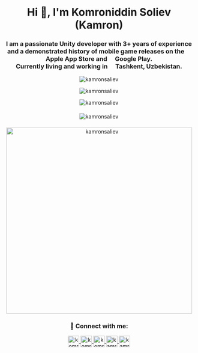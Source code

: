<h1 align="center">Hi 👋, I'm Komroniddin Soliev (Kamron) </h1>

<h3 align="center">I am a passionate Unity developer with 3+ years of experience and a demonstrated history of mobile game releases on the <img src="https://cdn-icons-png.flaticon.com/512/5977/5977575.png" width="13"/> Apple App Store and <img src="https://cdn-icons-png.flaticon.com/512/6124/6124997.png" width="13"/> Google Play. <br> Currently living and working in <img src="https://cdn-icons-png.flaticon.com/512/6177/6177136.png" width="13"/> Tashkent, Uzbekistan.</h3>

<p align="center" style="margin-top: 10pt; margin-bottom: 10pt"> 
    <img src="https://komarev.com/ghpvc/?username=kamronsaliev&label=Profile%20views&color=0e75b6&style=flat" alt="kamronsaliev" /> 
</p>

<p align="center" style="margin-top: 10pt; margin-bottom: 10pt">
    <img src="https://github-readme-stats.vercel.app/api/top-langs?username=kamronsaliev&locale=en&theme=nord&layout=compact&card_width=445" alt="kamronsaliev" />
</p>

<p align="center">
    <img style="margin-bottom: 5pt" src="https://github-readme-stats.vercel.app/api?username=kamronsaliev&show_icons=true&locale=en&theme=nord&count_private=true" alt="kamronsaliev" />
</p>

<p align="center">
    <img style="margin-bottom: 5pt" src="https://github-readme-streak-stats.herokuapp.com/?user=kamronsaliev&theme=nord&no-bg=true&no-frame=true" alt="kamronsaliev" />
</p>

<p align="center"> 
    <a href="https://github.com/ryo-ma/github-profile-trophy"><img width="495pt" src="https://github-profile-trophy.vercel.app/?username=kamronsaliev&theme=nord&margin-w=10" alt="kamronsaliev" /></a> 
</p>

<h3 align="center">📧 Connect with me:</h3>

<p align="center">
    <a href="https://linkedin.com/in/komroniddin-soliev" target="blank">
        <img align="center" src="https://cdn-icons-png.flaticon.com/512/124/124011.png" alt="komroniddinsoliev" height="30" width="30" />
    </a>
    <a href="https://t.me/Kemron" target="blank">
        <img align="center" src="https://cdn-icons-png.flaticon.com/512/124/124019.png" alt="komroniddin.soliev" height="30" width="30" />
    </a>
    <a href="https://fb.com/komroniddin.soliev" target="blank">
        <img align="center" src="https://cdn-icons-png.flaticon.com/512/124/124010.png" alt="komroniddin.soliev" height="30" width="30" />
    </a>
    <a href="https://instagram.com/kamronsaliev" target="blank">
        <img align="center" src="https://cdn-icons-png.flaticon.com/512/124/124032.png" alt="kamronsaliev" height="30" width="30" />
    </a>
    <a href="mailto:kamron.saliev5@gmail.com" target="blank">
        <img align="center" src="https://cdn-icons-png.flaticon.com/512/124/124013.png" alt="kamronsaliev" height="30" width="30" />
    </a>
</p>

<!--
**KamronSaliev/KamronSaliev** is a ✨ _special_ ✨ repository because its `README.md` (this file) appears on your GitHub profile.

Here are some ideas to get you started:

- 🔭 I’m currently working on ...
- 🌱 I’m currently learning ...
- 👯 I’m looking to collaborate on ...
- 🤔 I’m looking for help with ...
- 💬 Ask me about ...
- 📫 How to reach me: ...
- 😄 Pronouns: ...
- ⚡ Fun fact: ...
-->
